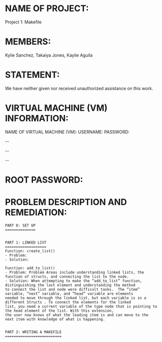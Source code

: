 NAME OF PROJECT:
================
Project 1: Makefile

MEMBERS:
================
Kylie Sanchez, Takaiya Jones, Kaylie Aguila

STATEMENT:
================
We have neither given nor received unauthorized assistance on this work.

VIRTUAL MACHINE (VM) INFORMATION:
=================================
NAME OF VIRTUAL MACHINE (VM):
USERNAME:
PASSWORD:

--

--

--

ROOT PASSWORD:
==============



PROBLEM DESCRIPTION AND REMEDIATION:
====================================

    PART 0: SET UP
    ==============


    PART 1: LINKED LIST
    ===================
    Function: create_list()
    - Problem:
    - Solution:

    Function: add_to_list()
    - Problem: Problem Areas include understanding linked lists, the function of structs, and connecting the list to the node.
    - Solution: When attempting to make the “add_to_list” function, distinguishing the last element and understanding the method 
    to connect the list and node were difficult tasks.  The “item” variable, “next” variable, and “head” variable are elements 
    needed to move through the linked list, but each variable is in a different Structs . To connect the elements for the linked 
    list, you need a current variable of the type node that is pointing to the head element of the list. With this extension, 
    the user now knows of what the leading item is and can move to the next item with knowledge of what is happening.


    PART 2: WRITING A MAKEFILE
    ==========================

